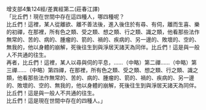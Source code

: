 增支部4集124經/差異經第二(莊春江譯)  
「比丘們！現在世間中存在這四種人，哪四種呢？  
比丘們！這裡，某人從離欲、離不善法後，進入後住於有尋、有伺，離而生喜、樂的初禪，在那裡，所有色之類、受之類、想之類、行之類、識之類，他看那些法作無常的、苦的、病的、腫瘤的、箭的、禍的、疾病的、另一邊的、敗壞的、空的、無我的，他以身體的崩解，死後往生到與淨居天諸天為同伴。比丘們！這是與一般人不共通的往生。  
再者，比丘們！這裡，某人以尋與伺的平息，……（中略）第二禪……（中略）第三禪……（中略）第四禪，在那裡，所有色之類、受之類、想之類、行之類、識之類，他看那些法作無常的、苦的、病的、腫瘤的、箭的、禍的、疾病的、另一邊的、敗壞的、空的、無我的，他以身體的崩解，死後往生到與淨居天諸天為同伴。比丘們！這是與一般人不共通的往生。  
比丘們！這是現在世間中存在的四種人。」  
  
  
